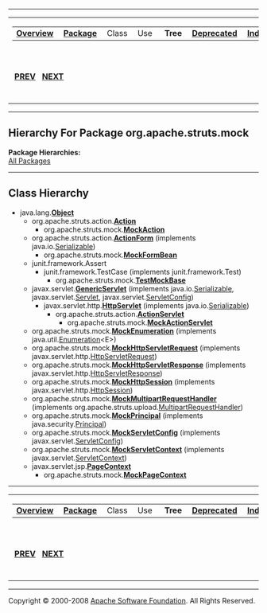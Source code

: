 ------------------------------------------------------------------------

<span id="navbar_top"></span> [](#skip-navbar_top "Skip navigation links")

<table>
<colgroup>
<col width="50%" />
<col width="50%" />
</colgroup>
<tbody>
<tr class="odd">
<td align="left"><span id="navbar_top_firstrow"></span>
<table>
<tbody>
<tr class="odd">
<td align="left"><a href="../../../../overview-summary.html.md"><strong>Overview</strong></a> </td>
<td align="left"><a href="package-summary.html.md"><strong>Package</strong></a> </td>
<td align="left">Class </td>
<td align="left">Use </td>
<td align="left"> <strong>Tree</strong> </td>
<td align="left"><a href="../../../../deprecated-list.html.md"><strong>Deprecated</strong></a> </td>
<td align="left"><a href="../../../../index-all.html.md"><strong>Index</strong></a> </td>
<td align="left"><a href="../../../../help-doc.html.md"><strong>Help</strong></a> </td>
</tr>
</tbody>
</table></td>
<td align="left"></td>
</tr>
<tr class="even">
<td align="left"> <a href="../../../../org/apache/struts/faces/util/package-tree.html.md"><strong>PREV</strong></a>   <a href="../../../../org/apache/struts/plugins/package-tree.html"><strong>NEXT</strong></a></td>
<td align="left"><a href="../../../../index.html.md?org/apache/struts/mock/package-tree.html"><strong>FRAMES</strong></a>    <a href="package-tree.html"><strong>NO FRAMES</strong></a>    
<a href="../../../../allclasses-noframe.html.md"><strong>All Classes</strong></a></td>
</tr>
</tbody>
</table>

<span id="skip-navbar_top"></span>

------------------------------------------------------------------------

Hierarchy For Package org.apache.struts.mock
--------------------------------------------

**Package Hierarchies:**  
[All Packages](../../../../overview-tree.html.md)

------------------------------------------------------------------------

Class Hierarchy
---------------

-   java.lang.[**Object**](http://java.sun.com/j2se/1.4.2/docs/api/java/lang/Object.html.md?is-external=true "class or interface in java.lang")
    -   org.apache.struts.action.[**Action**](../../../../org/apache/struts/action/Action.html.md "class in org.apache.struts.action")
        -   org.apache.struts.mock.[**MockAction**](../../../../org/apache/struts/mock/MockAction.html.md "class in org.apache.struts.mock")
    -   org.apache.struts.action.[**ActionForm**](../../../../org/apache/struts/action/ActionForm.html.md "class in org.apache.struts.action") (implements java.io.[Serializable](http://java.sun.com/j2se/1.4.2/docs/api/java/io/Serializable.html?is-external=true "class or interface in java.io"))
        -   org.apache.struts.mock.[**MockFormBean**](../../../../org/apache/struts/mock/MockFormBean.html.md "class in org.apache.struts.mock")
    -   junit.framework.Assert
        -   junit.framework.TestCase (implements junit.framework.Test)
            -   org.apache.struts.mock.[**TestMockBase**](../../../../org/apache/struts/mock/TestMockBase.html.md "class in org.apache.struts.mock")
    -   javax.servlet.[**GenericServlet**](http://java.sun.com/j2ee/1.4/docs/api/javax/servlet/GenericServlet.html.md?is-external=true "class or interface in javax.servlet") (implements java.io.[Serializable](http://java.sun.com/j2se/1.4.2/docs/api/java/io/Serializable.html?is-external=true "class or interface in java.io"), javax.servlet.[Servlet](http://java.sun.com/j2ee/1.4/docs/api/javax/servlet/Servlet.html?is-external=true "class or interface in javax.servlet"), javax.servlet.[ServletConfig](http://java.sun.com/j2ee/1.4/docs/api/javax/servlet/ServletConfig.html?is-external=true "class or interface in javax.servlet"))
        -   javax.servlet.http.[**HttpServlet**](http://java.sun.com/j2ee/1.4/docs/api/javax/servlet/http/HttpServlet.html.md?is-external=true "class or interface in javax.servlet.http") (implements java.io.[Serializable](http://java.sun.com/j2se/1.4.2/docs/api/java/io/Serializable.html?is-external=true "class or interface in java.io"))
            -   org.apache.struts.action.[**ActionServlet**](../../../../org/apache/struts/action/ActionServlet.html.md "class in org.apache.struts.action")
                -   org.apache.struts.mock.[**MockActionServlet**](../../../../org/apache/struts/mock/MockActionServlet.html.md "class in org.apache.struts.mock")
    -   org.apache.struts.mock.[**MockEnumeration**](../../../../org/apache/struts/mock/MockEnumeration.html.md "class in org.apache.struts.mock") (implements java.util.[Enumeration](http://java.sun.com/j2se/1.4.2/docs/api/java/util/Enumeration.html?is-external=true "class or interface in java.util")\<E\>)
    -   org.apache.struts.mock.[**MockHttpServletRequest**](../../../../org/apache/struts/mock/MockHttpServletRequest.html.md "class in org.apache.struts.mock") (implements javax.servlet.http.[HttpServletRequest](http://java.sun.com/j2ee/1.4/docs/api/javax/servlet/http/HttpServletRequest.html?is-external=true "class or interface in javax.servlet.http"))
    -   org.apache.struts.mock.[**MockHttpServletResponse**](../../../../org/apache/struts/mock/MockHttpServletResponse.html.md "class in org.apache.struts.mock") (implements javax.servlet.http.[HttpServletResponse](http://java.sun.com/j2ee/1.4/docs/api/javax/servlet/http/HttpServletResponse.html?is-external=true "class or interface in javax.servlet.http"))
    -   org.apache.struts.mock.[**MockHttpSession**](../../../../org/apache/struts/mock/MockHttpSession.html.md "class in org.apache.struts.mock") (implements javax.servlet.http.[HttpSession](http://java.sun.com/j2ee/1.4/docs/api/javax/servlet/http/HttpSession.html?is-external=true "class or interface in javax.servlet.http"))
    -   org.apache.struts.mock.[**MockMultipartRequestHandler**](../../../../org/apache/struts/mock/MockMultipartRequestHandler.html.md "class in org.apache.struts.mock") (implements org.apache.struts.upload.[MultipartRequestHandler](../../../../org/apache/struts/upload/MultipartRequestHandler.html "interface in org.apache.struts.upload"))
    -   org.apache.struts.mock.[**MockPrincipal**](../../../../org/apache/struts/mock/MockPrincipal.html.md "class in org.apache.struts.mock") (implements java.security.[Principal](http://java.sun.com/j2se/1.4.2/docs/api/java/security/Principal.html?is-external=true "class or interface in java.security"))
    -   org.apache.struts.mock.[**MockServletConfig**](../../../../org/apache/struts/mock/MockServletConfig.html.md "class in org.apache.struts.mock") (implements javax.servlet.[ServletConfig](http://java.sun.com/j2ee/1.4/docs/api/javax/servlet/ServletConfig.html?is-external=true "class or interface in javax.servlet"))
    -   org.apache.struts.mock.[**MockServletContext**](../../../../org/apache/struts/mock/MockServletContext.html.md "class in org.apache.struts.mock") (implements javax.servlet.[ServletContext](http://java.sun.com/j2ee/1.4/docs/api/javax/servlet/ServletContext.html?is-external=true "class or interface in javax.servlet"))
    -   javax.servlet.jsp.[**PageContext**](http://java.sun.com/j2ee/1.4/docs/api/javax/servlet/jsp/PageContext.html.md?is-external=true "class or interface in javax.servlet.jsp")
        -   org.apache.struts.mock.[**MockPageContext**](../../../../org/apache/struts/mock/MockPageContext.html.md "class in org.apache.struts.mock")

------------------------------------------------------------------------

<span id="navbar_bottom"></span> [](#skip-navbar_bottom "Skip navigation links")

<table>
<colgroup>
<col width="50%" />
<col width="50%" />
</colgroup>
<tbody>
<tr class="odd">
<td align="left"><span id="navbar_bottom_firstrow"></span>
<table>
<tbody>
<tr class="odd">
<td align="left"><a href="../../../../overview-summary.html.md"><strong>Overview</strong></a> </td>
<td align="left"><a href="package-summary.html.md"><strong>Package</strong></a> </td>
<td align="left">Class </td>
<td align="left">Use </td>
<td align="left"> <strong>Tree</strong> </td>
<td align="left"><a href="../../../../deprecated-list.html.md"><strong>Deprecated</strong></a> </td>
<td align="left"><a href="../../../../index-all.html.md"><strong>Index</strong></a> </td>
<td align="left"><a href="../../../../help-doc.html.md"><strong>Help</strong></a> </td>
</tr>
</tbody>
</table></td>
<td align="left"></td>
</tr>
<tr class="even">
<td align="left"> <a href="../../../../org/apache/struts/faces/util/package-tree.html.md"><strong>PREV</strong></a>   <a href="../../../../org/apache/struts/plugins/package-tree.html"><strong>NEXT</strong></a></td>
<td align="left"><a href="../../../../index.html.md?org/apache/struts/mock/package-tree.html"><strong>FRAMES</strong></a>    <a href="package-tree.html"><strong>NO FRAMES</strong></a>    
<a href="../../../../allclasses-noframe.html.md"><strong>All Classes</strong></a></td>
</tr>
</tbody>
</table>

<span id="skip-navbar_bottom"></span>

------------------------------------------------------------------------

Copyright © 2000-2008 [Apache Software Foundation](http://www.apache.org/). All Rights Reserved.
